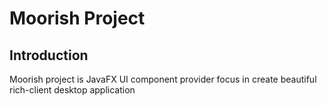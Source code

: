 # Moorish Project

## Introduction

Moorish project is JavaFX UI component provider focus in create beautiful rich-client desktop application
